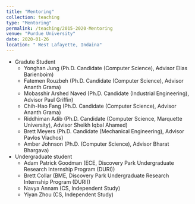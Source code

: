 ```yaml
---
title: "Mentoring"
collection: teaching
type: "Mentoring"
permalink: /teaching/2015-2020-Mentoring
venue: "Purdue University"
date: 2020-01-26
location: " West Lafayette, Indaina"
---
```

* Gradute Student
	* Yonghan Jung (Ph.D. Candidate (Computer Science), Advisor Elias Barienboim)
	* Fatemen Rouzbeh (Ph.D. Candidate (Computer Science), Advisor Ananth Grama)
	* Mobasshir Arshed Naved (Ph.D. Candidate (Industrial Engineering), Advisor Paul Griffin)
	* Chih-Hao Fang (Ph.D. Candidate (Computer Science), Advisor Ananth Grama)
	* Riddhiman Adib (Ph.D. Candidate (Computer Science, Marquette University), Advisor Sheikh Iqbal Ahamed)
	* Brett Meyers (Ph.D. Candidate (Mechanical Engineering), Advisor Pavlos Vlachos)
	* Amber Johnson (Ph.D. (Computer Science), Advisor Bharat Bhargava)
* Undergraduate student
	* Adam Patrick Goodman (ECE, Discovery Park Undergraduate Research Internship Program (DURI))
	* Brett Collar (BME, Discovery Park Undergraduate Research Internship Program (DURI))
	* Navya Annam (CS, Independent Study)
	* Yiyan Zhou (CS, Independent Study)